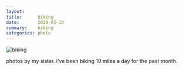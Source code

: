 ```yaml
---
layout:     
title:      biking
date:       2020-05-10
summary:    biking
categories: photo
---
```


![biking](https://i.imgur.com/esiYZTo.gif)

photos by my sister. i've been biking 10 miles a day for the past month.
